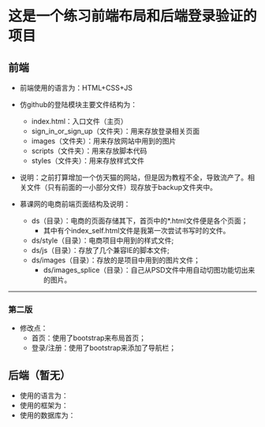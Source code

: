 # 这是一个练习前端布局和后端登录验证的项目
## 前端
- 前端使用的语言为：HTML+CSS+JS
- 仿github的登陆模块主要文件结构为：
  - index.html：入口文件（主页）
  - sign_in_or_sign_up（文件夹）：用来存放登录相关页面
  - images（文件夹）：用来存放网站中用到的图片
  - scripts（文件夹）：用来存放脚本代码
  - styles（文件夹）：用来存放样式文件

- 说明：之前打算增加一个仿天猫的网站，但是因为教程不全，导致流产了。相关文件（只有前面的一小部分文件）现存放于backup文件夹中。

- 慕课网的电商前端页面结构及说明：
  - ds（目录）：电商的页面存储其下，首页中的*.html文件便是各个页面；
    - 其中有个index_self.html文件是我第一次尝试书写时的文件。
  - ds/style（目录）：电商项目中用到的样式文件;
  - ds/js（目录）：存放了几个兼容IE的脚本文件;
  - ds/images（目录）：存放的是项目中用到的图片文件；
    - ds/images_splice（目录）：自己从PSD文件中用自动切图功能切出来的图片。
----
### 第二版
- 修改点：
  - 首页：使用了bootstrap来布局首页；
  - 登录/注册：使用了bootstrap来添加了导航栏；


## 后端（暂无）
- 使用的语言为：
- 使用的框架为：
- 使用的数据库为：